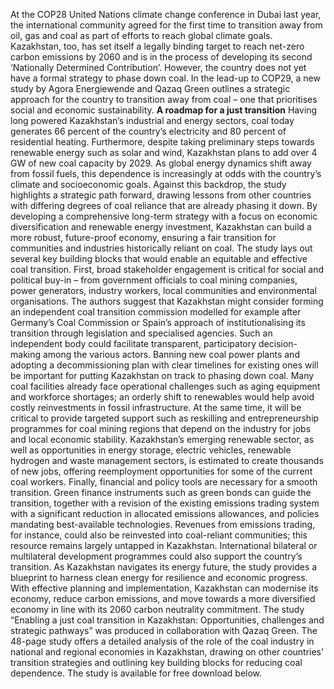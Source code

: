At the COP28 United Nations climate change conference in Dubai last year, the international community agreed for the first time to transition away from oil, gas and coal as part of efforts to reach global climate goals. Kazakhstan, too, has set itself a legally binding target to reach net-zero carbon emissions by 2060 and is in the process of developing its second ‘Nationally Determined Contribution’. However, the country does not yet have a formal strategy to phase down coal.
In the lead-up to COP29, a new study by Agora Energiewende and Qazaq Green outlines a strategic approach for the country to transition away from coal – one that prioritises social and economic sustainability. 
**A roadmap for a just transition**
Having long powered Kazakhstan’s industrial and energy sectors, coal today generates 66 percent of the country’s electricity and 80 percent of residential heating. Furthermore, despite taking preliminary steps towards renewable energy such as solar and wind, Kazakhstan plans to add over 4 GW of new coal capacity by 2029. As global energy dynamics shift away from fossil fuels, this dependence is increasingly at odds with the country’s climate and socioeconomic goals. 
Against this backdrop, the study highlights a strategic path forward, drawing lessons from other countries with differing degrees of coal reliance that are already phasing it down. By developing a comprehensive long-term strategy with a focus on economic diversification and renewable energy investment, Kazakhstan can build a more robust, future-proof economy, ensuring a fair transition for communities and industries historically reliant on coal.
The study lays out several key building blocks that would enable an equitable and effective coal transition. First, broad stakeholder engagement is critical for social and political buy-in – from government officials to coal mining companies, power generators, industry workers, local communities and environmental organisations. The authors suggest that Kazakhstan might consider forming an independent coal transition commission modelled for example after Germany’s Coal Commission or Spain’s approach of institutionalising its transition through legislation and specialised agencies. Such an independent body could facilitate transparent, participatory decision-making among the various actors.
Banning new coal power plants and adopting a decommissioning plan with clear timelines for existing ones will be important for putting Kazakhstan on track to phasing down coal. Many coal facilities already face operational challenges such as aging equipment and workforce shortages; an orderly shift to renewables would help avoid costly reinvestments in fossil infrastructure. At the same time, it will be critical to provide targeted support such as reskilling and entrepreneurship programmes for coal mining regions that depend on the industry for jobs and local economic stability. Kazakhstan’s emerging renewable sector, as well as opportunities in energy storage, electric vehicles, renewable hydrogen and waste management sectors, is estimated to create thousands of new jobs, offering reemployment opportunities for some of the current coal workers.
Finally, financial and policy tools are necessary for a smooth transition. Green finance instruments such as green bonds can guide the transition, together with a revision of the existing emissions trading system with a significant reduction in allocated emissions allowances, and policies mandating best-available technologies. Revenues from emissions trading, for instance, could also be reinvested into coal-reliant communities; this resource remains largely untapped in Kazakhstan. International bilateral or multilateral development programmes could also support the country’s transition. 
As Kazakhstan navigates its energy future, the study provides a blueprint to harness clean energy for resilience and economic progress. With effective planning and implementation, Kazakhstan can modernise its economy, reduce carbon emissions, and move towards a more diversified economy in line with its 2060 carbon neutrality commitment.
The study “Enabling a just coal transition in Kazakhstan: Opportunities, challenges and strategic pathways” was produced in collaboration with Qazaq Green. The 48-page study offers a detailed analysis of the role of the coal industry in national and regional economies in Kazakhstan, drawing on other countries’ transition strategies and outlining key building blocks for reducing coal dependence. The study is available for free download below.